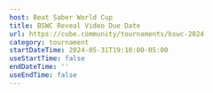 ```yaml
---
host: Beat Saber World Cup
title: BSWC Reveal Video Due Date
url: https://cube.community/tournaments/bswc-2024
category: tournament
startDateTime: 2024-05-31T19:10:00-05:00
useStartTime: false
endDateTime: ''
useEndTime: false
---
```

